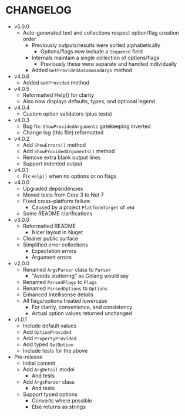 # CHANGELOG

- v5.0.0
  - Auto-generated text and collections respect option/flag creation order
	  - Previously outputs/results were sorted alphabetically
		- Options/flags now include a `Sequence` field
	- Internals maintain a single collection of options/flags
	  - Previously these were separate and handled individually
	- Added `GetProvidedAsCommandArgs` method
- v4.0.6
  - Added `GetProvided` method
- v4.0.5
	- Reformatted Help() for clarity
	- Also now displays defaults, types, and optional legend
- v4.0.4
	- Custom option validators (plus tests)
- v4.0.3
	- Bug fix: `ShowProvidedArguments` gatekeeping inverted
	- Change log (this file) reformatted
- v4.0.2
	- Add `ShowErrors()` method
	- Add `ShowProvidedArguments()` method
	- Remove extra blank output lines
	- Support indented output
- v4.0.1
	- Fix `Help()` when no options or no flags
- v4.0.0
	- Upgraded dependencies
	- Moved tests from Core 3 to Net 7
	- Fixed cross-platform failure
		- Caused by a project `PlatformTarget` of `x64`
	- Some README clarifications
- v3.0.0
	- Reformatted README
		- Nicer layout in Nuget
	- Cleaner public surface
	- Simplified error collections
		- Expectation errors
		- Argument errors
- v2.0.0
	- Renamed `ArgsParser` class to `Parser`
		- "Avoids stuttering" as Golang would say
	- Renamed `ParsedFlags` to `Flags`
	- Renamed `ParsedOptions` to `Options`
	- Enhanced Intellisense details
	- All flags/options treated lowercase
		- For clarity, convenience, and consistency
		- Actual option values returned unchanged
- v1.0.1
	- Include default values
	- Add `OptionProvided`
	- Add `PropertyProvided`
	- Add typed `GetOption`
	- Include tests for the above
- Pre-release
	- Initial commit
	- Add `ArgDetail` model
		- And tests
	- Add `ArgsParser` class
		- And tests
	- Support typed options
		- Converts where possible
		- Else returns as strings
